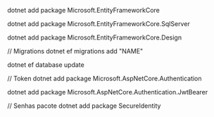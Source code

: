 
dotnet add package Microsoft.EntityFrameworkCore

dotnet add package Microsoft.EntityFrameworkCore.SqlServer

dotnet add package Microsoft.EntityFrameworkCore.Design


// Migrations
dotnet ef migrations add "NAME"

dotnet ef database update

// Token
dotnet add package Microsoft.AspNetCore.Authentication

dotnet add package Microsoft.AspNetCore.Authentication.JwtBearer


// Senhas pacote
dotnet add package SecureIdentity
